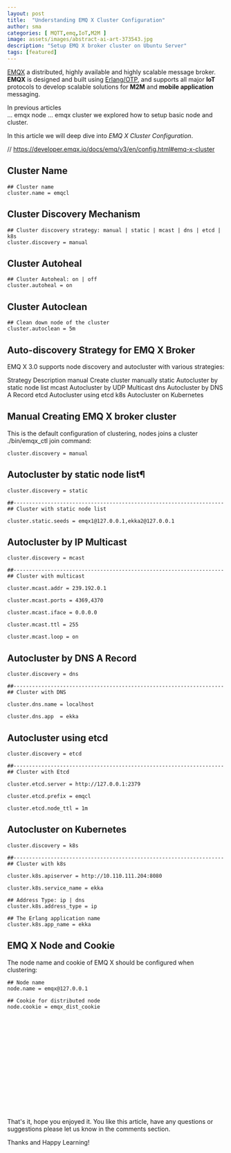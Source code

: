 ```yaml
---
layout: post
title:  "Understanding EMQ X Cluster Configuration"
author: sma
categories: [ MQTT,emq,IoT,M2M ]
image: assets/images/abstract-ai-art-373543.jpg
description: "Setup EMQ X broker cluster on Ubuntu Server"
tags: [featured]
---
```


[EMQX](https://www.emqx.io/) a distributed, highly available and highly scalable message broker. **EMQX** is designed and built using [Erlang/OTP](https://github.com/erlang/otp), and supports all major **IoT** protocols to develop scalable solutions for **M2M** and **mobile application** messaging.

In previous articles  
... emqx node
... emqx cluster
we explored  how to setup basic  node and cluster.

In this article we will deep dive into *EMQ X Cluster Configuration*.

// https://developer.emqx.io/docs/emq/v3/en/config.html#emq-x-cluster

## Cluster Name

```
## Cluster name
cluster.name = emqcl
```

## Cluster Discovery Mechanism

```
## Cluster discovery strategy: manual | static | mcast | dns | etcd | k8s
cluster.discovery = manual
```

## Cluster Autoheal

```
## Cluster Autoheal: on | off
cluster.autoheal = on
```

## Cluster Autoclean

```
## Clean down node of the cluster
cluster.autoclean = 5m
```

## Auto-discovery Strategy for EMQ X Broker

EMQ X 3.0 supports node discovery and autocluster with various strategies:

Strategy	Description
manual	Create cluster manually
static	Autocluster by static node list
mcast	Autocluster by UDP Multicast
dns	Autocluster by DNS A Record
etcd	Autocluster using etcd
k8s	Autocluster on Kubernetes



## Manual Creating EMQ X broker cluster 

This is the default configuration of clustering, nodes joins a cluster ./bin/emqx_ctl join <Node> command:

```
cluster.discovery = manual
```

## Autocluster by static node list¶

```
cluster.discovery = static

##--------------------------------------------------------------------
## Cluster with static node list

cluster.static.seeds = emqx1@127.0.0.1,ekka2@127.0.0.1
```

## Autocluster by IP Multicast

```
cluster.discovery = mcast

##--------------------------------------------------------------------
## Cluster with multicast

cluster.mcast.addr = 239.192.0.1

cluster.mcast.ports = 4369,4370

cluster.mcast.iface = 0.0.0.0

cluster.mcast.ttl = 255

cluster.mcast.loop = on
```

## Autocluster by DNS A Record

```
cluster.discovery = dns

##--------------------------------------------------------------------
## Cluster with DNS

cluster.dns.name = localhost

cluster.dns.app  = ekka
```

## Autocluster using etcd

```
cluster.discovery = etcd

##--------------------------------------------------------------------
## Cluster with Etcd

cluster.etcd.server = http://127.0.0.1:2379

cluster.etcd.prefix = emqcl

cluster.etcd.node_ttl = 1m
```

## Autocluster on Kubernetes

```
cluster.discovery = k8s

##--------------------------------------------------------------------
## Cluster with k8s

cluster.k8s.apiserver = http://10.110.111.204:8080

cluster.k8s.service_name = ekka

## Address Type: ip | dns
cluster.k8s.address_type = ip

## The Erlang application name
cluster.k8s.app_name = ekka
```

## EMQ X Node and Cookie

The node name and cookie of EMQ X should be configured when clustering:

```
## Node name
node.name = emqx@127.0.0.1

## Cookie for distributed node
node.cookie = emqx_dist_cookie
```

## 

```

```


## 

```

```

## 

```

```


## 

```

```

## 

```

```

## 

```

```

## 

```

```

## 

```

```

That's it, hope you enjoyed it. You like this article, have any questions or suggestions please let us know in the comments section.

Thanks and Happy Learning!
